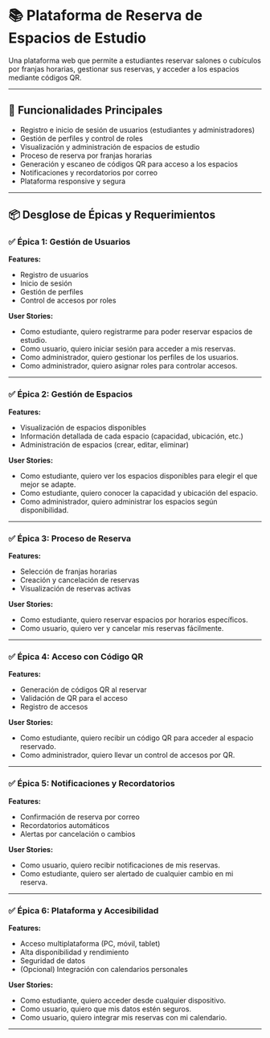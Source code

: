 # 📚 Plataforma de Reserva de Espacios de Estudio

Una plataforma web que permite a estudiantes reservar salones o cubículos por franjas horarias, gestionar sus reservas, y acceder a los espacios mediante códigos QR.

---

## 🚀 Funcionalidades Principales

- Registro e inicio de sesión de usuarios (estudiantes y administradores)
- Gestión de perfiles y control de roles
- Visualización y administración de espacios de estudio
- Proceso de reserva por franjas horarias
- Generación y escaneo de códigos QR para acceso a los espacios
- Notificaciones y recordatorios por correo
- Plataforma responsive y segura

---

## 📦 Desglose de Épicas y Requerimientos

### ✅ Épica 1: Gestión de Usuarios

**Features:**
- Registro de usuarios
- Inicio de sesión
- Gestión de perfiles
- Control de accesos por roles

**User Stories:**
- Como estudiante, quiero registrarme para poder reservar espacios de estudio.
- Como usuario, quiero iniciar sesión para acceder a mis reservas.
- Como administrador, quiero gestionar los perfiles de los usuarios.
- Como administrador, quiero asignar roles para controlar accesos.

---

### ✅ Épica 2: Gestión de Espacios

**Features:**
- Visualización de espacios disponibles
- Información detallada de cada espacio (capacidad, ubicación, etc.)
- Administración de espacios (crear, editar, eliminar)

**User Stories:**
- Como estudiante, quiero ver los espacios disponibles para elegir el que mejor se adapte.
- Como estudiante, quiero conocer la capacidad y ubicación del espacio.
- Como administrador, quiero administrar los espacios según disponibilidad.

---

### ✅ Épica 3: Proceso de Reserva

**Features:**
- Selección de franjas horarias
- Creación y cancelación de reservas
- Visualización de reservas activas

**User Stories:**
- Como estudiante, quiero reservar espacios por horarios específicos.
- Como usuario, quiero ver y cancelar mis reservas fácilmente.

---

### ✅ Épica 4: Acceso con Código QR

**Features:**
- Generación de códigos QR al reservar
- Validación de QR para el acceso
- Registro de accesos

**User Stories:**
- Como estudiante, quiero recibir un código QR para acceder al espacio reservado.
- Como administrador, quiero llevar un control de accesos por QR.

---

### ✅ Épica 5: Notificaciones y Recordatorios

**Features:**
- Confirmación de reserva por correo
- Recordatorios automáticos
- Alertas por cancelación o cambios

**User Stories:**
- Como usuario, quiero recibir notificaciones de mis reservas.
- Como estudiante, quiero ser alertado de cualquier cambio en mi reserva.

---

### ✅ Épica 6: Plataforma y Accesibilidad

**Features:**
- Acceso multiplataforma (PC, móvil, tablet)
- Alta disponibilidad y rendimiento
- Seguridad de datos
- (Opcional) Integración con calendarios personales

**User Stories:**
- Como estudiante, quiero acceder desde cualquier dispositivo.
- Como usuario, quiero que mis datos estén seguros.
- Como usuario, quiero integrar mis reservas con mi calendario.

---
